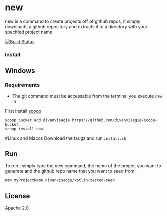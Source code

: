 # new
new is a command to create projects off of github repos, it simply downloads a github repository and extracts it to a directory with your specified project name

[![Build Status](https://travis-ci.org/divanvisagie/new.svg?branch=master)](https://travis-ci.org/divanvisagie/new)


### Install 

## Windows 

### Requirements 
 - The git command must be accessable from the terminal you execute `new` in

First install [scoop](http://scoop.sh/)

```
scoop bucket add divanvisagie https://github.com/divanvisagie/scoop-bucket
scoop install new
```

#Linux and Macos
Download the tar.gz and run `install.sh`

## Run

To run , simply type the new command, the name of the project you want to generate and the github repo name that you want to seed from

```sh
new myProjectName divanvisagie/kotlin-tested-seed
```


## License
Apache 2.0


